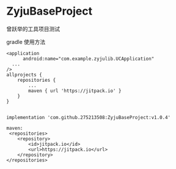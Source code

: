 # ZyjuBaseProject
曾跃举的工具项目测试


gradle 使用方法 

 	<application
      	  android:name="com.example.zyjulib.UCApplication"
	  ...
	/>
  	allprojects {
  		repositories {
			...
			maven { url 'https://jitpack.io' }
		}
	}


 	implementation 'com.github.275213508:ZyjuBaseProject:v1.0.4'
 
 	maven:
 	 <repositories>
		<repository>
		    <id>jitpack.io</id>
		    <url>https://jitpack.io</url>
		</repository>
	</repositories>
